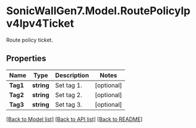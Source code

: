 # SonicWallGen7.Model.RoutePolicyIpv4Ipv4Ticket
Route policy ticket.

## Properties

Name | Type | Description | Notes
------------ | ------------- | ------------- | -------------
**Tag1** | **string** | Set tag 1. | [optional] 
**Tag2** | **string** | Set tag 2. | [optional] 
**Tag3** | **string** | Set tag 3. | [optional] 

[[Back to Model list]](../README.md#documentation-for-models) [[Back to API list]](../README.md#documentation-for-api-endpoints) [[Back to README]](../README.md)

